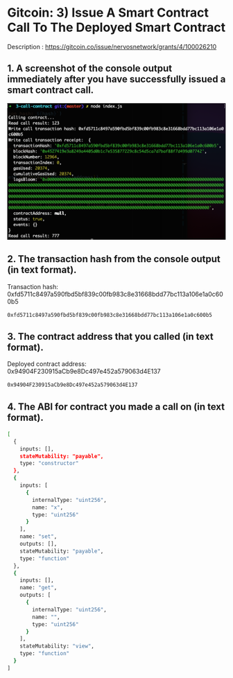 # Gitcoin: 3) Issue A Smart Contract Call To The Deployed Smart Contract

Description : https://gitcoin.co/issue/nervosnetwork/grants/4/100026210

## 1. A screenshot of the console output immediately after you have successfully issued a smart contract call.

![Alt text](issued_smart_contract_console.png "Issued Smart Contract Console")

## 2. The transaction hash from the console output (in text format).

Transaction hash: 0xfd5711c8497a590fbd5bf839c00fb983c8e31668bdd77bc113a106e1a0c600b5

```sh
0xfd5711c8497a590fbd5bf839c00fb983c8e31668bdd77bc113a106e1a0c600b5
```

## 3. The contract address that you called (in text format).

Deployed contract address: 0x94904F230915aCb9e8Dc497e452a579063d4E137

```sh
0x94904F230915aCb9e8Dc497e452a579063d4E137
```

## 4. The ABI for contract you made a call on (in text format).

```sh
[
  {
    inputs: [],
    stateMutability: "payable",
    type: "constructor"
  },
  {
    inputs: [
      {
        internalType: "uint256",
        name: "x",
        type: "uint256"
      }
    ],
    name: "set",
    outputs: [],
    stateMutability: "payable",
    type: "function"
  },
  {
    inputs: [],
    name: "get",
    outputs: [
      {
        internalType: "uint256",
        name: "",
        type: "uint256"
      }
    ],
    stateMutability: "view",
    type: "function"
  }
]
```
